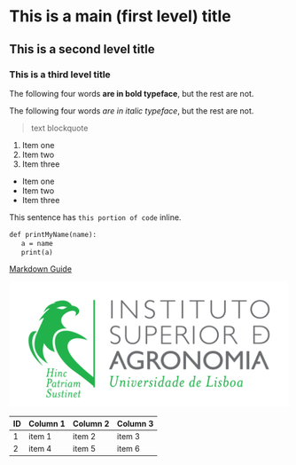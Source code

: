 # This is a main (first level) title
## This is a second level title
### This is a third level title

The following four words **are in bold typeface**, but the rest are not.

The following four words *are in italic typeface*, but the rest are not.
> text blockquote
1. Item one
2. Item two
3. Item three
- Item one
- Item two
- Item three

This sentence has `this portion of code` inline.
```
def printMyName(name):
   a = name
   print(a)
```
[Markdown Guide](https://www.markdownguide.org/)

![Logo do ISA](./images\LogoISA.png)

|ID| Column 1| Column 2| Column 3|
|--|---------|---------|---------|
|1 | item 1  | item 2  | item 3  |
|2 | item 4  | item 5  | item 6  |
